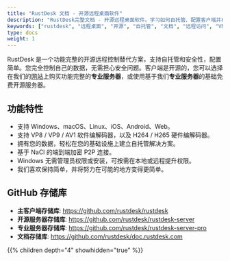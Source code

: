```yaml
---
title: "RustDesk 文档 - 开源远程桌面软件"
description: "RustDesk完整文档 - 开源远程桌面软件。学习如何自托管、配置客户端并在您的基础设施中部署RustDesk。"
keywords: ["rustdesk", "远程桌面", "开源", "自托管", "文档", "远程访问", "VNC替代", "teamviewer替代"]
type: docs
weight: 1
---
```


RustDesk 是一个功能完整的开源远程控制替代方案，支持自托管和安全性，配置简单。您完全控制自己的数据，无需担心安全问题。客户端是开源的，您可以选择在我们的[网站](https://rustdesk.com)上购买功能完整的**专业服务器**，或使用基于我们**专业服务器**的基础免费开源服务器。

## 功能特性
- 支持 Windows、macOS、Linux、iOS、Android、Web。
- 支持 VP8 / VP9 / AV1 软件编解码器，以及 H264 / H265 硬件编解码器。
- 拥有您的数据，轻松在您的基础设施上建立自托管解决方案。
- 基于 NaCl 的端到端加密 P2P 连接。
- Windows 无需管理员权限或安装，可按需在本地或远程提升权限。
- 我们喜欢保持简单，并将努力在可能的地方变得更简单。

## GitHub 存储库
- **主客户端存储库**: https://github.com/rustdesk/rustdesk
- **开源服务器存储库**: https://github.com/rustdesk/rustdesk-server
- **专业服务器存储库**: https://github.com/rustdesk/rustdesk-server-pro
- **文档存储库**: https://github.com/rustdesk/doc.rustdesk.com

{{% children depth="4" showhidden="true" %}}
